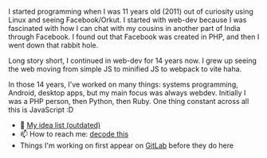 I started programming when I was 11 years old (2011) out of curiosity using Linux and seeing Facebook/Orkut. I started with web-dev because I was fascinated with how I can chat with my cousins in another part of India through Facebook. I found out that Facebook was created in PHP, and then I went down that rabbit hole.

Long story short, I continued in web-dev for 14 years now. I grew up seeing the web moving from simple JS to minified JS to webpack to vite haha.

In those 14 years, I've worked on many things: systems programming, Android, desktop apps, but my main focus was always webdev. Initially I was a PHP person, then Python, then Ruby. One thing constant across all this is JavaScript :D

- 🔭 [My idea list (outdated)](https://github.com/subins2000/subins2000/blob/master/ideas.md)
- 📫 How to reach me: [decode this](https://subinsb.com/contact)
- Things I'm working on first appear on [GitLab](https://gitlab.com/subins2000) before they do here
